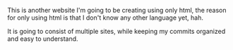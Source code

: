 This is another website I'm going to be creating using only html, the reason
for only using html is that I don't know any other language yet, hah.

It is going to consist of multiple sites, while keeping my commits organized
and easy to understand.
